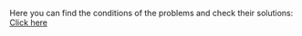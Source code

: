 Here you can find the conditions of the problems and check their solutions: <a href="https://judge.softuni.org/Contests/Practice/Index/2700#0">Click here</a>